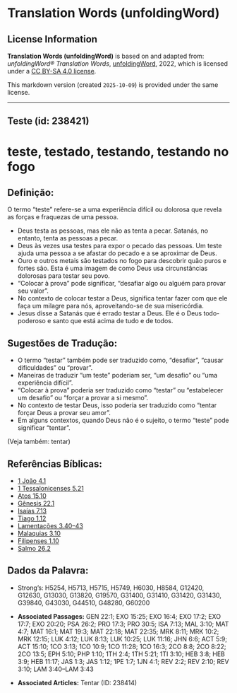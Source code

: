 # Translation Words (unfoldingWord)

## License Information

**Translation Words (unfoldingWord)** is based on and adapted from: _unfoldingWord® Translation Words_, [unfoldingWord](https://unfoldingword.org/utw), 2022, which is licensed under a [CC BY-SA 4.0 license](https://creativecommons.org/licenses/by-sa/4.0/legalcode.en).

This markdown version (created `2025-10-09`) is provided under the same license.



--------------------------------

## Teste (id: 238421)

teste, testado, testando, testando no fogo
==========================================

Definição:
----------

O termo “teste” refere\-se a uma experiência difícil ou dolorosa que revela as forças e fraquezas de uma pessoa.

* Deus testa as pessoas, mas ele não as tenta a pecar. Satanás, no entanto, tenta as pessoas a pecar.
* Deus às vezes usa testes para expor o pecado das pessoas. Um teste ajuda uma pessoa a se afastar do pecado e a se aproximar de Deus.
* Ouro e outros metais são testados no fogo para descobrir quão puros e fortes são. Esta é uma imagem de como Deus usa circunstâncias dolorosas para testar seu povo.
* “Colocar à prova” pode significar, “desafiar algo ou alguém para provar seu valor”.
* No contexto de colocar testar a Deus, significa tentar fazer com que ele faça um milagre para nós, aproveitando\-se de sua misericórdia.
* Jesus disse a Satanás que é errado testar a Deus. Ele é o Deus todo\-poderoso e santo que está acima de tudo e de todos.

Sugestões de Tradução:
----------------------

* O termo “testar” também pode ser traduzido como, “desafiar”, “causar dificuldades” ou “provar”.
* Maneiras de traduzir “um teste” poderiam ser, “um desafio” ou “uma experiência difícil”.
* “Colocar à prova” poderia ser traduzido como “testar” ou “estabelecer um desafio” ou “forçar a provar a si mesmo”.
* No contexto de testar Deus, isso poderia ser traduzido como “tentar forçar Deus a provar seu amor”.
* Em alguns contextos, quando Deus não é o sujeito, o termo “teste” pode significar “tentar”.

(Veja também: tentar)

Referências Bíblicas:
---------------------

* [1 João 4\.1](https://ref.ly/1John4:1)
* [1 Tessalonicenses 5\.21](https://ref.ly/1Thess5:21)
* [Atos 15\.10](https://ref.ly/Acts15:10)
* [Gênesis 22\.1](https://ref.ly/Gen22:1)
* [Isaías 7\.13](https://ref.ly/Isa7:13)
* [Tiago 1\.12](https://ref.ly/Jas1:12)
* [Lamentações 3\.40–43](https://ref.ly/Lam3:40-Lam3:43)
* [Malaquias 3\.10](https://ref.ly/Mal3:10)
* [Filipenses 1\.10](https://ref.ly/Phil1:10)
* [Salmo 26\.2](https://ref.ly/Ps26:2)

Dados da Palavra:
-----------------

* Strong’s: H5254, H5713, H5715, H5749, H6030, H8584, G12420, G12630, G13030, G13820, G19570, G31400, G31410, G31420, G31430, G39840, G43030, G44510, G48280, G60200

* **Associated Passages:** GEN 22:1; EXO 15:25; EXO 16:4; EXO 17:2; EXO 17:7; EXO 20:20; PSA 26:2; PRO 17:3; PRO 30:5; ISA 7:13; MAL 3:10; MAT 4:7; MAT 16:1; MAT 19:3; MAT 22:18; MAT 22:35; MRK 8:11; MRK 10:2; MRK 12:15; LUK 4:12; LUK 8:13; LUK 10:25; LUK 11:16; JHN 6:6; ACT 5:9; ACT 15:10; 1CO 3:13; 1CO 10:9; 1CO 11:28; 1CO 16:3; 2CO 8:8; 2CO 8:22; 2CO 13:5; EPH 5:10; PHP 1:10; 1TH 2:4; 1TH 5:21; 1TI 3:10; HEB 3:8; HEB 3:9; HEB 11:17; JAS 1:3; JAS 1:12; 1PE 1:7; 1JN 4:1; REV 2:2; REV 2:10; REV 3:10; LAM 3:40–LAM 3:43
* **Associated Articles:** Tentar (ID: 238414)

